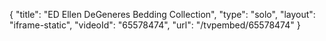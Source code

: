{
    "title": "ED Ellen DeGeneres Bedding Collection",
    "type": "solo",
    "layout": "iframe-static",
    "videoId": "65578474",
    "url": "\/tvpembed\/65578474"
}
